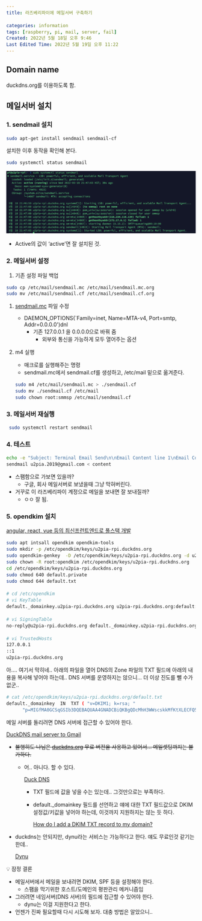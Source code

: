 ```yaml
---
title: 라즈베리파이에 메일서버 구축하기

categories: information
tags: [raspberry, pi, mail, server, fail]
Created: 2022년 5월 18일 오후 9:46
Last Edited Time: 2022년 5월 19일 오후 11:22
---
```


## Domain name

duckdns.org를 이용하도록 함.

## 메일서버 설치

### 1. sendmail 설치

```bash
sudo apt-get install sendmail sendmail-cf
```

설치한 이후 동작을 확인해 본다.

```bash
sudo systemctl status sendmail
```

![Untitled](/assets/images/2022-07-17-라즈베리파이에-메일서버-구축하기/Untitled.png)

- Active의 값이 ‘active’면 잘 설치된 것.

### 2. 메일서버 설정

1. 기존 설정 파일 백업

```bash
sudo cp /etc/mail/sendmail.mc /etc/mail/sendmail.mc.org
sudo mv /etc/mail/sendmail.cf /etc/mail/sendmail.cf.org
```

1. [sendmail.mc](http://sendmail.mc) 파일 수정
    - DAEMON_OPTIONS(`Family=inet, Name=MTA-v4, Port=smtp, Addr=0.0.0.0')dnl
        - 기존 127.0.0.1 을 0.0.0.0으로 바꿔 줌
            - 외부와 통신을 가능하게 모두 열어주는 옵션
2. m4 실행
    - 매크로를 실행해주는 명령
    - sendmail.mc에서 sendmail.cf를 생성하고, /etc/mail  밑으로 옮겨준다.
    
    ```bash
    sudo m4 /etc/mail/sendmail.mc > ./sendmail.cf
    sudo mv ./sendmail.cf /etc/mail
    sudo chown root:smmsp /etc/mail/sendmail.cf
    ```
    

### 3. 메일서버 재실행

```bash
 sudo systemctl restart sendmail
```

### 4. 테스트

```bash
echo -e "Subject: Terminal Email Send\n\nEmail Content line 1\nEmail Content line 2" > content
sendmail u2pia.2019@gmail.com < content
```

- 스팸함으로 가보면 있을까?
    - 구글, 회사 메일서버로 보냈을때 그냥 막혀버린다.
- 거꾸로 이 라즈베리파이 계정으로 메일을 보내면 잘 보내질까?
    - ㅇㅇ 잘 됨.

### 5. opendkim 설치

[angular, react, vue 등의 최신프런트엔드로 풀스택 개발](https://eastflag.co.kr/devops-centos_sendmail/)

```bash
sudo apt intsall opendkim opendkim-tools
sudo mkdir -p /etc/opendkim/keys/u2pia-rpi.duckdns.org
sudo opendkim-genkey  -D /etc/opendkim/keys/u2pia-rpi.duckdns.org -d u2pia-rpi.duckdns.org -s default
sudo chown -R root:opendkim /etc/opendkim/keys/u2pia-rpi.duckdns.org
cd /etc/opendkim/keys/u2pia-rpi.duckdns.org
sudo chmod 640 default.private
sudo chmod 644 default.txt

# cd /etc/opendkim
# vi KeyTable
default._domainkey.u2pia-rpi.duckdns.org u2pia-rpi.duckdns.org:default:/etc/opendkim/keys/u2pia-rpi.duckdns.org/default.private

# vi SigningTable
no-reply@u2pia-rpi.duckdns.org default._domainkey.u2pia-rpi.duckdns.org

# vi TrustedHosts
127.0.0.1
::1
u2pia-rpi.duckdns.org

```

아…. 여기서 막히네..  아래의 파일을 열어 DNS의 Zone 파일의 TXT 필드에 아래의 내용을 복사해 넣어야 하는데.. DNS 서버를 운영하지는 않으니… 더 이상 진도를 뺄 수가 없군..

```bash
# cat /etc/opendkim/keys/u2pia-rpi.duckdns.org/default.txt
default._domainkey	IN	TXT	( "v=DKIM1; k=rsa; "
	  "p=MIGfMA0GCSqGSIb3DQEBAQUAA4GNADCBiQKBgQDcMhH3WWscskkMfKtXLECFQ5VFGC3IXfLY4W5SwThqYkbXWMVw2yLsgNb53AagKsEL/EPov9hsHUX2WXopBRHxhWuwRjBoRceSFY6HRBKuvCj0q0K2/TMZxYjUj+krUWyTI7GeqPJnEs4Y2txYeisai8Bv7CmhTgdzfPdbsqD4bQIDAQAB" )  ;
```

메일 서버를 돌리려면 DNS 서버에 접근할 수 있어야 한다.

[DuckDNS mail server to Gmail](https://www.reddit.com/r/selfhosted/comments/clwamm/duckdns_mail_server_to_gmail/)

- ~~불행히도 나님은 [duckdns.org](http://duckdns.org) 무료 버전을 사용하고 있어서… 메일셋팅까지는 불가하다.~~
    - 어.. 아니다. 할 수 있다.
        
        [Duck DNS](https://www.duckdns.org/spec.jsp)
        
        - TXT 필드에 값을 넣을 수는 있는데.. 그것만으로는 부족하다.
        - default._domainkey 필드를 선언하고 얘에 대한 TXT 필드값으로 DKIM 설정값/키값을 넣어야 하는데, 이것까지 지원하지는 않는 듯 하다.
            
            [How do I add a DKIM TXT record to my domain?](https://mediatemple.net/community/products/dv/115003098072/how-do-i-add-a-dkim-txt-record-to-my-domain)
            
- duckdns는 안되지만, dynu라는 서비스는 가능하다고 한다. 얘도 무료인것 같기는 한데..
    
    [Dynu](https://www.dynu.com/en-US/)
    

<aside>
💡 잠정 결론

</aside>

- 메일서버에서 메일을 보내려면 DKIM, SPF 등을 설정해야 한다.
    - 스팸을 막기위한 호스트/도메인의 평판관리 메커니즘임
- 그러려면  네임서버(DNS 서버)의 필드에 접근할 수 있어야 한다.
    - dynu는 이걸 지원한다고 한다.
- 언젠가 진짜 필요할때 다시 시도해 보자. 대충 방법은 알았으니..